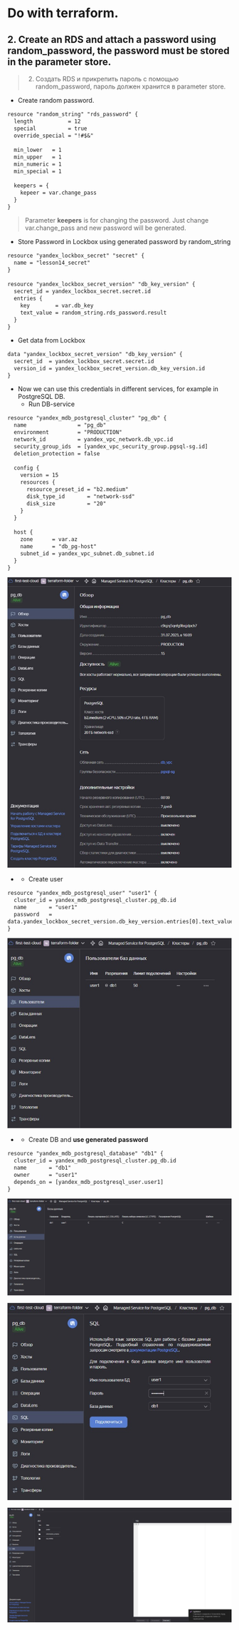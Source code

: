 # Do with terraform.
## 2.	Create an RDS and attach a password using random_password, the password must be stored in the parameter store.
> 2.	Создать RDS и прикрепить пароль с помощью random_password, пароль должен хранится в parameter store.

- Create random password.

```
resource "random_string" "rds_password" {
  length           = 12
  special          = true
  override_special = "!#$&"

  min_lower   = 1
  min_upper   = 1
  min_numeric = 1
  min_special = 1

  keepers = {
    kepeer = var.change_pass
  }
}
```
> Parameter **keepers** is for changing the password. Just change var.change_pass and new password will be generated.

- Store Password in Lockbox using generated password by random_string

```
resource "yandex_lockbox_secret" "secret" {
  name = "lesson14_secret"
}

resource "yandex_lockbox_secret_version" "db_key_version" {
  secret_id = yandex_lockbox_secret.secret.id
  entries {
    key        = var.db_key
    text_value = random_string.rds_password.result
  }
}
```

- Get data from Lockbox

```
data "yandex_lockbox_secret_version" "db_key_version" {
  secret_id  = yandex_lockbox_secret.secret.id
  version_id = yandex_lockbox_secret_version.db_key_version.id
}
```

- Now we can use this credentials in different services, for example in PostgreSQL DB.
  - Run DB-service

```
resource "yandex_mdb_postgresql_cluster" "pg_db" {
  name                = "pg_db"
  environment         = "PRODUCTION"
  network_id          = yandex_vpc_network.db_vpc.id
  security_group_ids  = [yandex_vpc_security_group.pgsql-sg.id]
  deletion_protection = false

  config {
    version = 15
    resources {
      resource_preset_id = "b2.medium"
      disk_type_id       = "network-ssd"
      disk_size          = "20"
    }
  }

  host {
    zone      = var.az
    name      = "db_pg-host"
    subnet_id = yandex_vpc_subnet.db_subnet.id
  }
}
```
![](/2/img/Screenshot_1.jpg)

-
  - Create user

```
resource "yandex_mdb_postgresql_user" "user1" {
  cluster_id = yandex_mdb_postgresql_cluster.pg_db.id
  name       = "user1"
  password   = data.yandex_lockbox_secret_version.db_key_version.entries[0].text_value
}
```
![](/2/img/Screenshot_2.jpg)


-
  -  Create DB and **use generated password**
```
resource "yandex_mdb_postgresql_database" "db1" {
  cluster_id = yandex_mdb_postgresql_cluster.pg_db.id
  name       = "db1"
  owner      = "user1"
  depends_on = [yandex_mdb_postgresql_user.user1]
}
```
![](/2/img/Screenshot_3.jpg)

![](/2/img/Screenshot_4.jpg)

![](/2/img/Screenshot_5.jpg)
